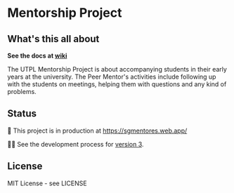 ﻿# Mentorship Project 

## What's this all about

**See the docs at [wiki](https://github.com/UTPL-Rank/Mentorship-Project/wiki)**

The UTPL Mentorship Project is about accompanying students in their early years at the university. The Peer Mentor's activities include following up with the students on meetings, helping them with questions and any kind of problems.

## Status

🚀 This project is in production at https://sgmentores.web.app/

👨‍💻 See the development process for [version 3](https://github.com/UTPL-Rank/Mentorship-Project/tree/develop).

## License

MIT License - see LICENSE

